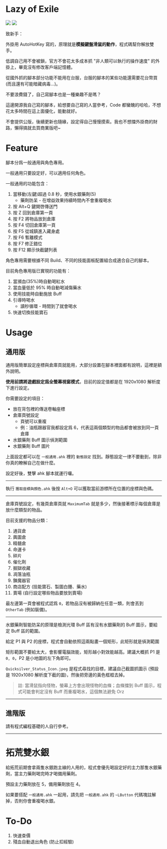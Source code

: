# Lazy of Exile

![](https://img.shields.io/badge/%E7%9B%AE%E5%89%8D%E6%94%AF%E6%8F%B4%E5%8F%B0%E6%9C%8D-3.10-greensvg)
![](https://img.shields.io/badge/license-GPL-black.svg)

致新手：

外掛用 AutoHotKey 寫的，原理就是**模擬鍵盤滑鼠的動作**，程式碼幫你解放雙手。

低調自己用不會被鎖，官方不會花太多成本抓 "非人類可以執行的操作速度" 的外掛上，畢竟沒有修改客戶端記憶體。

從國外抓的腳本部分功能不能用在台服，台服的腳本的某些功能還需要花台幣買 (而且還有可能暗藏病毒...)。

不要浪費錢了，自己寫腳本也是一種樂趣不是嗎？

這邊開源我自己寫的腳本，給想要自己寫的人當參考，Code 都蠻醜的哈哈，不想花太多時間在這上面優化，能動就好。

不會提供公版，後續更新也隨緣，設定得自己慢慢摸索。我也不想擋外掛商的財路，懶得搞就去買商業版吧~

# Feature

腳本分爲一般通用與角色專用。

一般通用只要設定好，可以適用任何角色。

一般通用的功能包含：

1. 當移動(左鍵)超過 0.8 秒，使用水銀藥劑(5)
    - 藥劑防呆 - 在增益效果持續時間內不會重複喝水
2. 按 Alt+Q 鍵開啓傳送門
3. 按 Z 回到倉庫第一頁
4. 按 F2 將物品放到倉庫
5. 按 F4 切回倉庫第一頁
6. 按 F5 從城鎮進入藏身處
7. 按 F6 暫離模式
8. 按 F7 修正錯位
9. 按 F12 顯示快截鍵列表

角色專用需要根據不同 Build、不同的技能面板配置組合成適合自己的腳本。

目前角色專用版已實現的功能有：

1. 當瀕血(35%)時自動喝紅水
2. 當血量低於 95% 時自動喝減傷藥水
3. 使用技能時自動施放 Buff
4. 引導時喝水
    - 讀秒循環 - 時間到了就會喝水
5. 快速切換技能寶石

# Usage

## 通用版

通用版簡單設定座標與倉庫頁就能用，大部分設置在腳本裡面都有說明，這裡是額外說明。

**使用前請將遊戲設定爲全螢幕視窗模式**，目前的設定值都是在 1920x1080 解析度下進行設定。

你需要設定的項目：

- 放在背包裡的傳送卷軸座標
- 倉庫頁號設定
  - 頁號可以重複
  - 例：油瓶跟器官我都設定爲 6，代表這兩個類型的物品都會被放到同一頁倉庫
- 水銀藥劑 Buff 圖示偵測範圍
- 水銀藥劑 Buff 圖片

上面設定都可以在 `一般通用.ahk` 裡的 `動態設定` 找到。靜態設定一律不要動到，除非你真的瞭解自己在做什麼。

設定好後，雙擊 ahk 腳本就運行囉。

---

執行 `獲取座標與顏色.ahk` 後按 `Alt+O` 可以獲取當前游標所在位置的座標與色碼。

---

倉庫頁號設定，有幾頁倉庫頁就 `MaximumTab` 就是多少，然後接著標示每個倉庫是放什麼類型的物品。

目前支援的物品分類：

1. 通貨倉
2. 輿圖倉
3. 精髓倉
4. 命運卡
5. 碎片
6. 催化劑
7. 掘獄收藏
8. 凋落油瓶
9. 鍊魔器官
10. 商店配方 (技能寶石、製圖白錘、藥水)
11. 賣場 (自行設定哪些物品要放到賣場)

最左邊第一頁會被程式認爲 `0`，若物品沒有被歸納在任意一類，則會丟到 `OtherTab` (例如裝備)。

---

水銀藥劑智能防呆的原理是檢測光環 Buff 區有沒有水銀藥劑的 Buff 圖示，要給定 Buff 區的範圍。

給定 P1 與 P2 的座標，程式會自動依照這兩點畫一個矩形，此矩形就是偵測範圍

矩形範圍不要給太大，會影響電腦效能，矩形越小對效能越高。建議大概抓 P1 是 `0, 0`，P2 是小地圖的左下角即可。

`Quicksilver_Status_Icon.jpeg` 是程式尋找的目標，建議自己截圖抓圖示 (預設是 1920x1080 解析度下截的圖)，然後把旁邊的黃色框框去掉。

> 註: 當滑鼠指向怪物，螢幕上方會出現怪物的血條；血條擋到 Buff 圖示，程式可能會判定沒有 Buff 而重複喝水，這個無法避免 Orz

---

## 進階版

請有程式編程基礎的人自行參考。

---

# 拓荒雙水銀

給拓荒前期會拿兩隻水銀跑主線的人用的，程式會優先喝設定好的主力那隻水銀藥劑，當主力藥劑喝完時才喝備用藥劑。

預設主力藥劑放在 5，備用藥劑放在 4。

如果要搭配 `一般通用.ahk` 一起用，請先把 `一般通用.ahk` 的 `~LButton` 代碼塊註解掉，否則你會重複喝水銀。

# To-Do

1. 快速查價
2. 殘血自動退出角色 (防止扣經驗)